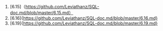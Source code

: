 1. [6.15]（https://github.com/Leviathanz/SQL-doc.md/blob/master/6.15.md）
1. [6.16]{https://github.com/Leviathanz/SQL-doc.md/blob/master/6.16.md}
1. [6.19]{https://github.com/Leviathanz/SQL-doc.md/blob/master/6.19.md}
